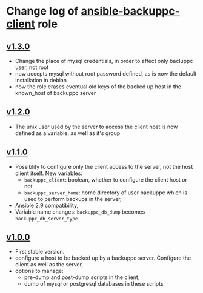 # Change log of [ansible-backuppc-client](https://github.com/UdelaRInterior/ansible-backuppc-client) role

## [v1.3.0](https://github.com/UdelaRInterior/ansible-backuppc-client/tree/v1.3.0) 

* Change the place of mysql credentials, in order to affect only bacluppc user, not root
* now accepts mysql without root password defined, as is now the default installation in debian  
* now the role erases eventual old keys of the backed up host in the known_host of backuppc server 

## [v1.2.0](https://github.com/UdelaRInterior/ansible-backuppc-client/tree/v1.2.0) 

* The unix user used by the server to access the client host is now defined as a variable, as well as it's group 

## [v1.1.0](https://github.com/UdelaRInterior/ansible-backuppc-client/tree/v1.1.0) 

* Possiblity to configure only the client access to the server, not the host client itself. New variables: 
  *  `backuppc_client`: boolean, whether to configure the client host or not,
  * `backuppc_server_home`:  home directory of user backuppc which is used to perform backups in the server,
* Ansible 2.9 compatibility,
* Variable name changes: `backuppc_db_dump` becomes `backuppc_db_server_type`


## [v1.0.0](https://github.com/UdelaRInterior/ansible-backuppc-client/tree/v1.0.0) 

* First stable version. 
* configure a host to be backed up by a backuppc server. Configure the client as well as the server,
* options to manage:
  * pre-dump and post-dump scripts in the client,  
  * dump of mysql or postgresql databases in these scripts
